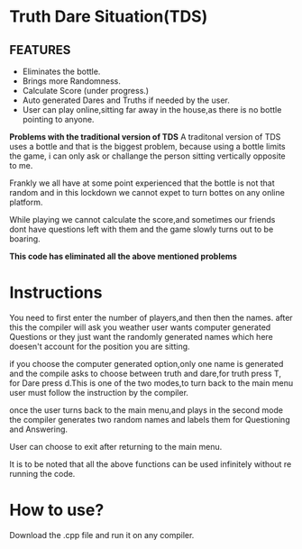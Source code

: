 # Truth Dare Situation(TDS)
## FEATURES
* Eliminates the bottle.
* Brings more Randomness.
* Calculate Score (under progress.)
* Auto generated Dares and Truths if needed by the user.
* User can play online,sitting far away in the house,as there is no bottle pointing to anyone.

**Problems with the traditional version of TDS**
A traditonal version of TDS uses a bottle and that is the biggest problem, because using a bottle limits the game, i can only ask or challange the person sitting vertically opposite to me.

Frankly we all have at some point experienced that the bottle is not that random and in this lockdown we cannot expet to turn bottes on any online platform.

While playing we cannot calculate the score,and sometimes our friends dont have questions left with them and the game slowly turns out to be boaring.

**This code has eliminated all the above mentioned problems**

# Instructions
You need to first enter the number of players,and then then the names.
after this the compiler will ask you weather user wants computer generated Questions or they just want the randomly generated names which here doesen't account for the position you are sitting.

if you choose the computer generated option,only one name is generated and the compile asks to choose between truth and dare,for truth press T, for Dare press d.This is one of the two modes,to turn back to the main menu user must follow the instruction by the compiler.

once the user turns back to the main menu,and plays in the second mode the compiler generates two random names and labels them for Questioning and Answering.

User can choose to exit after returning to the main menu.

It is to be noted that all the above functions can be used infinitely without re running the code.

# How to use?
Download the .cpp file and run it on any compiler.
